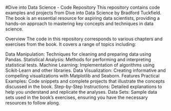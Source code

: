 #Dive into Data Science - Code Repository
This repository contains code examples and projects from Dive into Data Science by Bradford Tuckfield. The book is an essential resource for aspiring data scientists, providing a hands-on approach to mastering key concepts and techniques in data science.

Overview
The code in this repository corresponds to various chapters and exercises from the book. It covers a range of topics including:

Data Manipulation: Techniques for cleaning and preparing data using Pandas.
Statistical Analysis: Methods for performing and interpreting statistical tests.
Machine Learning: Implementation of algorithms using Scikit-Learn and other libraries.
Data Visualization: Creating informative and compelling visualizations with Matplotlib and Seaborn.
Features
Practical Examples: Code snippets and complete projects that illustrate the concepts discussed in the book.
Step-by-Step Instructions: Detailed explanations to help you understand and replicate the analyses.
Data Sets: Sample data sets used in the book’s exercises, ensuring you have the necessary resources to follow along.
